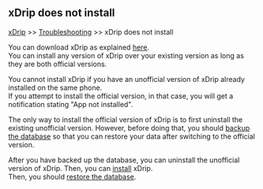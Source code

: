 ## xDrip does not install  
[xDrip](../README.md) >> [Troubleshooting](./Troubleshooting_page.md) >> xDrip does not install  
  
You can download xDrip as explained [here](./Download-xDrip.md).  
You can install any version of xDrip over your existing version as long as they are both official versions.  
  
You cannot install xDrip if you have an unofficial version of xDrip already installed on the same phone.  
If you attempt to install the official version, in that case, you will get a notification stating "App not installed".  
  
The only way to install the official version of xDrip is to first uninstall the existing unofficial version.  However, before doing that, you should [backup the database](./Backup-Database.md) so that you can restore your data after switching to the official version.  
  
After you have backed up the database, you can uninstall the unofficial version of xDrip.  Then, you can [install](./Install.md) xDrip.  
Then, you should [restore the database](./Restore-Database.md).  
  
